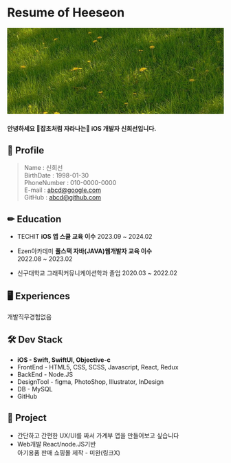 # Resume of Heeseon

<img src="./img/Wallpaper.jpeg" width="100%" height="200px">

#### 안녕하세요 🌱잡초처럼 자라나는🌱 iOS 개발자 신희선입니다.


## 📖 Profile

> Name : 신희선   
> BirthDate : 1998-01-30   
> PhoneNumber : 010-0000-0000   
> E-mail : abcd@google.com  
> GitHub : abcd@github.com   

## ✏ Education
* TECHIT __iOS 앱 스쿨 교육 이수__ 2023.09 ~ 2024.02
* Ezen아카데미 __풀스택 자바(JAVA)웹개발자 교육 이수__   
  2022.08 ~ 2023.02

* 신구대학교 그래픽커뮤니케이션학과 졸업 2020.03 ~ 2022.02   

## 🖥️ Experiences
개발직무경험없음

## 🛠️ Dev Stack
- __iOS - Swift, SwiftUI, Objective-c__
- FrontEnd - HTML5, CSS, SCSS, Javascript, React, Redux
- BackEnd - Node.JS
- DesignTool - figma, PhotoShop, Illustrator, InDesign
- DB - MySQL
- GitHub

## 🏃 Project
* 간단하고 간편한 UX/UI를 짜서 가계부 앱을 만들어보고 싶습니다
* Web개발 React/node.JS기반   
  아기용품 판매 쇼핑몰 제작 - 미완(링크X)
